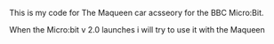 This is my code for The Maqueen car acsseory for the BBC Micro:Bit.

When the Micro:bit v 2.0 launches i will try to use it with the Maqueen
